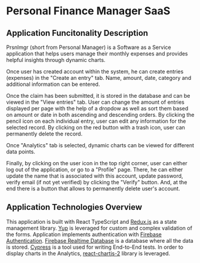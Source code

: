# Personal Finance Manager SaaS

## Application Funcitonality Description

Prsnlmgr (short from Personal Manager) is a Software as a Service application that helps users manage their monthly expenses and provides helpful insights through dynamic charts.

Once user has created account within the system, he can create entries (expenses) in the "Create an entry" tab. Name, amount, date, category and additional information can be entered.

Once the claim has been submitted, it is stored in the database and can be viewed in the "View entries" tab. User can change the amount of entries displayed per page with the help of a dropdow as well as sort them based on amount or date in both ascending and descending orders. By clicking the pencil icon on each individual entry, user can edit any information for the selected record. By clicking on the red button with a trash icon, user can permanently delete the record.

Once "Analytics" tab is selected, dynamic charts can be viewed for different data points.

Finally, by clicking on the user icon in the top right corner, user can either log out of the application, or go to a "Profile" page. There, he can either update the name that is associated with this account, update password, verify email (if not yet verified) by clicking the "Verify" button. And, at the end there is a button that allows to permanently delete user's account.

## Application Technologies Overview

This application is built with React TypeScript and [Redux.js](https://redux.js.org/) as a state management library. [Yup](https://www.npmjs.com/package/yup) is leveraged for custom and complex validation of the forms. Application implements authentication with [Firebase Authentication](https://firebase.google.com/docs/auth). [Firebase Realtime Database](https://firebase.google.com/docs/database) is a database where all the data is stored. [Cypress](https://docs.cypress.io/guides/getting-started/installing-cypress) is a tool used for writing End-to-End tests. In order to display charts in the Analytics, [react-chartjs-2](https://react-chartjs-2.js.org/) library is leveraged.
